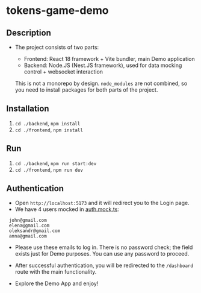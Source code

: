 # tokens-game-demo

## Description

* The project consists of two parts:
  * Frontend: React 18 framework + Vite bundler, main Demo application
  * Backend: Node.JS (Nest.JS framework), used for data mocking control + websocket interaction

  This is not a monorepo by design. `node_modules` are not combined, so you need to install packages for both parts of the project.

## Installation

1. `cd ./backend`, `npm install`
2. `cd ./frontend`, `npm install`

## Run

1. `cd ./backend`, `npm run start:dev`
2. `cd ./frontend`, `npm run dev`

## Authentication

* Open `http://localhost:5173` and it will redirect you to the Login page.
* We have 4 users mocked in [auth.mock.ts](frontend%2Fsrc%2Fmodules%2Fauth%2Fauth.mock.ts):

```text
 john@gmail.com
 elena@gmail.com
 oleksandr@gmail.com
 anna@gmail.com
```

* Please use these emails to log in. There is no password check; the field exists just for Demo purposes. You can use any password to proceed.

* After successful authentication, you will be redirected to the `/dashboard` route with the main functionality.
* Explore the Demo App and enjoy!